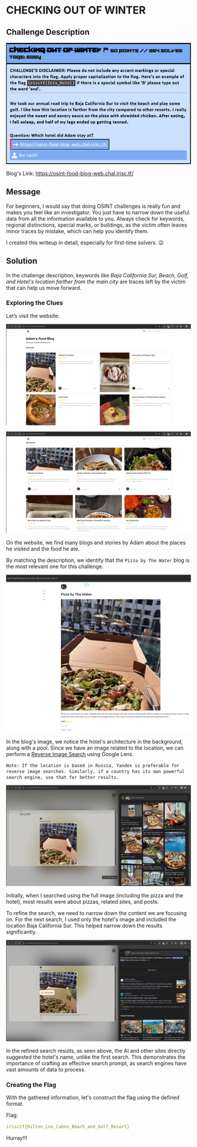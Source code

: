 # CHECKING OUT OF WINTER

## Challenge Description

![Description](./assets/Checking_out_desc.png)

Blog's Link: https://osint-food-blog-web.chal.irisc.tf/

## Message

For beginners, I would say that doing OSINT challenges is really fun and makes you feel like an investigator. You just have to narrow down the useful data from all the information available to you. Always check for keywords, regional distinctions, special marks, or buildings, as the victim often leaves minor traces by mistake, which can help you identify them.

I created this writeup in detail, especially for first-time solvers. 😉


## Solution

In the challenge description, keywords like *Baja California Sur, Beach, Golf, and Hotel's location farther from the main city* are traces left by the victim that can help us move forward.

### Exploring the Clues
Let’s visit the website:

![Adam's Blog](./assets/adam_site.png)


![Adam's Stories](./assets/adam_site2.png)

On the website, we find many blogs and stories by Adam about the places he visited and the food he ate. 

By matching the description, we identify that the `Pizza by The Water` blog is the most relevant one for this challenge.

![Pizza By The Water's Blog](./assets/blog.png)

In the blog's image, we notice the hotel's architecture in the background, along with a pool. Since we have an image related to the location, we can perform a [Reverse Image Search](https://en.wikipedia.org/wiki/Reverse_image_search) using Google Lens.

```
Note: If the location is based in Russia, Yandex is preferable for reverse image searches. Similarly, if a country has its own powerful search engine, use that for better results.
```


![Google Image Search](./assets/first_google_search.png)

Initially, when I searched using the full image (including the pizza and the hotel), most results were about pizzas, related sites, and posts.

To refine the search, we need to narrow down the content we are focusing on. For the next search, I used only the hotel's image and included the location Baja California Sur. This helped narrow down the results significantly.

![Hotel's Name](./assets/google_image_search.png)

In the refined search results, as seen above, the AI and other sites directly suggested the hotel's name, unlike the first search. This demonstrates the importance of crafting an effective search prompt, as search engines have vast amounts of data to process.

### Creating the Flag
With the gathered information, let's construct the flag using the defined format.

Flag: 
```yaml
irisctf{Hilton_Los_Cabos_Beach_and_Golf_Resort}
```
Hurray!!!